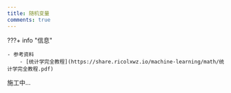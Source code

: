 ```yaml
---
title: 随机变量
comments: true
---
```


???+ info "信息"

    - 参考资料
        - [统计学完全教程](https://share.ricolxwz.io/machine-learning/math/统计学完全教程.pdf)

施工中...